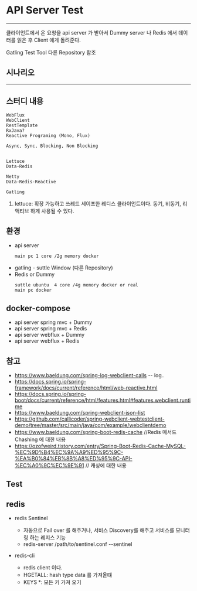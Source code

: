 # API Server Test

---


클라이언트에서 온 요청을 api server 가 받아서 Dummy server 나 Redis 에서 데이터를 읽은 후 Client 에게 돌려준다. 

Gatling Test Tool 다른 Repository 참조

## 시나리오

---


## 스터디 내용
```
WebFlux
WebClient
RestTemplate
RxJava?
Reactive Programing (Mono, Flux)

Async, Sync, Blocking, Non Blocking


Lettuce
Data-Redis

Netty
Data-Redis-Reactive

Gatling
```
1. lettuce: 확장 가능하고 쓰레드 세이프한 레디스 클라이언트이다. 동기, 비동기, 리액티브 하게 사용될 수 있다. 

## 환경 
- api server
  ```
  main pc 1 core /2g memory docker
  ```
- gatling - suttle Window (다른 Repository)
- Redis or Dummy
  ```
  suttle ubuntu  4 core /4g memory docker or real 
  main pc docker  
  ```
## docker-compose 
- api server spring mvc + Dummy
- api server spring mvc + Redis
- api server webflux + Dummy
- api server webflux + Redis

## 참고 
- https://www.baeldung.com/spring-log-webclient-calls -- log.. 
- https://docs.spring.io/spring-framework/docs/current/reference/html/web-reactive.html
- https://docs.spring.io/spring-boot/docs/current/reference/html/features.html#features.webclient.runtime
- https://www.baeldung.com/spring-webclient-json-list
- https://github.com/callicoder/spring-webclient-webtestclient-demo/tree/master/src/main/java/com/example/webclientdemo
- https://www.baeldung.com/spring-boot-redis-cache //Redis 매서드 Chashing 에 대한 내용 
- https://ozofweird.tistory.com/entry/Spring-Boot-Redis-Cache-MySQL-%EC%9D%B4%EC%9A%A9%ED%95%9C-%EA%B0%84%EB%8B%A8%ED%95%9C-API-%EC%A0%9C%EC%9E%91 // 캐싱에 대한 내용 
## Test

## redis 
- redis Sentinel 
  - 자동으로 Fail over 를 해주거나, 서비스 Discovery를 해주고 서비스를 모니터링 하는 레지스 기능
  - redis-server /path/to/sentinel.conf --sentinel
  
- redis-cli
  - redis client 이다. 
  - HGETALL: hash type data 를 가져올떄 
  - KEYS *: 모든 키 가져 오기 


